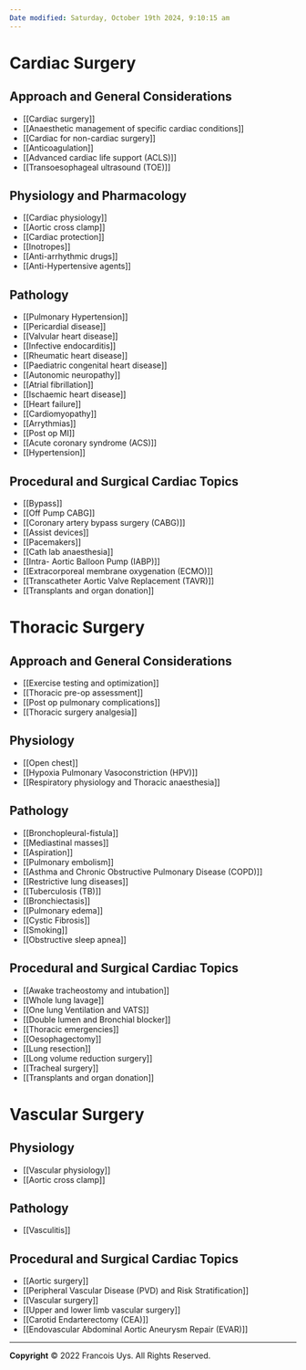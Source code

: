 ```yaml
---
Date modified: Saturday, October 19th 2024, 9:10:15 am
---
```

# Cardiac Surgery
## Approach and General Considerations
- [[Cardiac surgery]]
- [[Anaesthetic management of specific cardiac conditions]]
- [[Cardiac for non-cardiac surgery]]
- [[Anticoagulation]]
- [[Advanced cardiac life support (ACLS)]]
- [[Transoesophageal ultrasound (TOE)]]
## Physiology and Pharmacology
- [[Cardiac physiology]]
- [[Aortic cross clamp]]
- [[Cardiac protection]]
- [[Inotropes]]
- [[Anti-arrhythmic drugs]]
- [[Anti-Hypertensive agents]]
## Pathology
- [[Pulmonary Hypertension]]
- [[Pericardial disease]]
- [[Valvular heart disease]]
- [[Infective endocarditis]]
- [[Rheumatic heart disease]]
- [[Paediatric congenital heart disease]]
- [[Autonomic neuropathy]]
- [[Atrial fibrillation]]
- [[Ischaemic heart disease]]
- [[Heart failure]]
- [[Cardiomyopathy]]
- [[Arrythmias]]
- [[Post op MI]]
- [[Acute coronary syndrome (ACS)]]
- [[Hypertension]]
## Procedural and Surgical Cardiac Topics
- [[Bypass]]
- [[Off Pump CABG]]
- [[Coronary artery bypass surgery (CABG)]]
- [[Assist devices]]
- [[Pacemakers]]
- [[Cath lab anaesthesia]]
- [[Intra- Aortic Balloon Pump (IABP)]]
- [[Extracorporeal membrane oxygenation (ECMO)]]
- [[Transcatheter Aortic Valve Replacement (TAVR)]]
- [[Transplants and organ donation]]
# Thoracic Surgery
## Approach and General Considerations
- [[Exercise testing and optimization]]
- [[Thoracic pre-op assessment]]
- [[Post op pulmonary complications]]
- [[Thoracic surgery analgesia]]
## Physiology
- [[Open chest]]
- [[Hypoxia Pulmonary Vasoconstriction (HPV)]]
- [[Respiratory physiology and Thoracic anaesthesia]]
## Pathology
- [[Bronchopleural-fistula]]
- [[Mediastinal masses]]
- [[Aspiration]]
- [[Pulmonary embolism]]
- [[Asthma and Chronic Obstructive Pulmonary Disease (COPD)]]
- [[Restrictive lung diseases]]
- [[Tuberculosis (TB)]]
- [[Bronchiectasis]]
- [[Pulmonary edema]]
- [[Cystic Fibrosis]]
- [[Smoking]]
- [[Obstructive sleep apnea]]
## Procedural and Surgical Cardiac Topics
- [[Awake tracheostomy and intubation]]
- [[Whole lung lavage]]
- [[One lung Ventilation and VATS]]
- [[Double lumen and Bronchial blocker]]
- [[Thoracic emergencies]]
- [[Oesophagectomy]]
- [[Lung resection]]
- [[Long volume reduction surgery]]
- [[Tracheal surgery]]
- [[Transplants and organ donation]]
# Vascular Surgery
## Physiology
- [[Vascular physiology]]
- [[Aortic cross clamp]]
## Pathology
- [[Vasculitis]]
## Procedural and Surgical Cardiac Topics
- [[Aortic surgery]]
- [[Peripheral Vascular Disease (PVD) and Risk Stratification]]
- [[Vascular surgery]]
- [[Upper and lower limb vascular surgery]]
- [[Carotid Endarterectomy (CEA)]]
- [[Endovascular Abdominal Aortic Aneurysm Repair (EVAR)]]


---

**Copyright**
© 2022 Francois Uys. All Rights Reserved.
